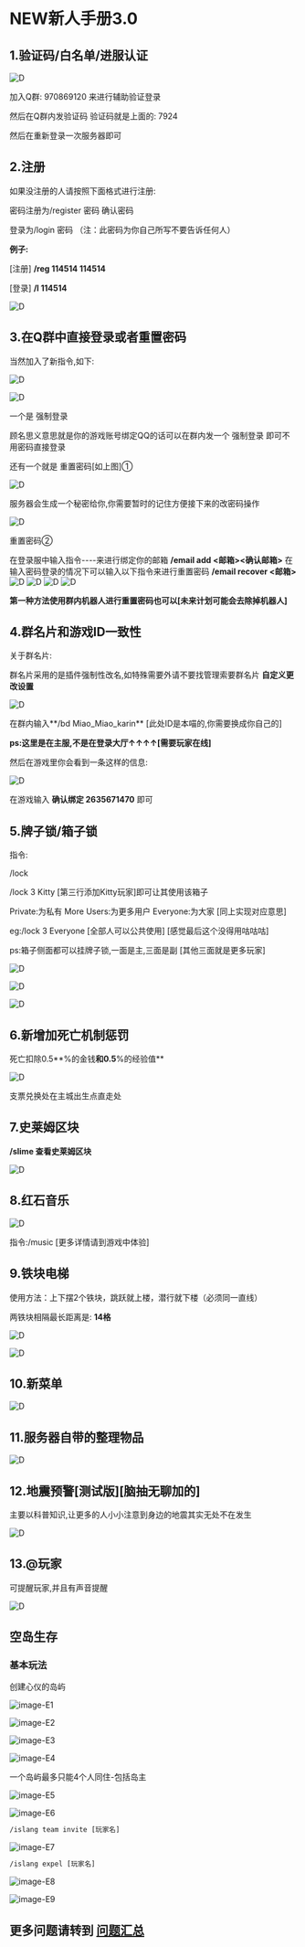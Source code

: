 # NEW新人手册3.0

## 1.验证码/白名单/进服认证

![D](/fhxm/D/D1.png)

加入Q群: 970869120  来进行辅助验证登录

然后在Q群内发验证码   验证码就是上面的:  7924

然后在重新登录一次服务器即可

## 2.注册

如果没注册的人请按照下面格式进行注册:

密码注册为/register 密码 确认密码

登录为/login 密码
（注：此密码为你自己所写不要告诉任何人）

**例子:**

[注册]   **/reg 114514 114514**

[登录]   **/l 114514**

![D](/fhxm/D/D2.png)

## 3.在Q群中直接登录或者重置密码

当然加入了新指令,如下:

![D](/fhxm/D/D3.png)

![D](/fhxm/D/D4.png)

一个是   强制登录

顾名思义意思就是你的游戏账号绑定QQ的话可以在群内发一个 强制登录 即可不用密码直接登录

还有一个就是  重置密码[如上图]①

![D](/fhxm/D/D5.png)

服务器会生成一个秘密给你,你需要暂时的记住方便接下来的改密码操作

![D](/fhxm/D/D6.png)

重置密码②

在登录服中输入指令----来进行绑定你的邮箱
**/email add <邮箱><确认邮箱>**
在输入密码登录的情况下可以输入以下指令来进行重置密码
**/email recover <邮箱>**
![D](/fhxm/D/D21.png)
![D](/fhxm/D/D22.png)
![D](/fhxm/D/D23.png)
![D](/fhxm/D/D24.png)

**第一种方法使用群内机器人进行重置密码也可以[未来计划可能会去除掉机器人]**

## 4.群名片和游戏ID一致性

关于群名片:

群名片采用的是插件强制性改名,如特殊需要外请不要找管理索要群名片  **自定义更改设置**

![D](/fhxm/D/D7.png)

在群内输入**/bd Miao_Miao_karin**  [此处ID是本喵的,你需要换成你自己的]

**ps:这里是在主服,不是在登录大厅↑↑↑↑[需要玩家在线]**

然后在游戏里你会看到一条这样的信息:

![D](/fhxm/D/D8.png)

在游戏输入 **确认绑定 2635671470**     即可

## 5.牌子锁/箱子锁

指令:

/lock

/lock 3 Kitty  [第三行添加Kitty玩家]即可让其使用该箱子

Private:为私有     More Users:为更多用户     Everyone:为大家     [同上实现对应意思]

eg:/lock 3 Everyone [全部人可以公共使用]   [感觉最后这个没得用咕咕咕]

ps:箱子侧面都可以挂牌子锁,一面是主,三面是副   [其他三面就是更多玩家]

![D](/fhxm/D/D9.png)

![D](/fhxm/D/D10.png)

![D](/fhxm/D/D11.png)

## 6.新增加死亡机制惩罚

死亡扣除0.5**%的金钱**和0.5**%的经验值**

![D](/fhxm/D/D12.png)

支票兑换处在主城出生点直走处

## 7.史莱姆区块

**/slime 查看史莱姆区块**

![D](/fhxm/D/D13.png)

## 8.红石音乐

![D](/fhxm/D/D20.png)

指令:/music  [更多详情请到游戏中体验]

## 9.铁块电梯

使用方法：上下摆2个铁块，跳跃就上楼，潜行就下楼（必须同一直线）

两铁块相隔最长距离是: **14格**

![D](/fhxm/D/D14.png)

![D](/fhxm/D/D15.png)

## 10.新菜单

![D](/fhxm/D/D16.png)

## 11.服务器自带的整理物品

![D](/fhxm/D/D17.png)

## 12.地震预警[测试版][脑抽无聊加的]

主要以科普知识,让更多的人小小注意到身边的地震其实无处不在发生

![D](/fhxm/D/D18.png)

## 13.@玩家

可提醒玩家,并且有声音提醒

![D](/fhxm/D/D19.png)

## 空岛生存

### 基本玩法

创建心仪的岛屿

![image-E1](/fhxm/E/E1.png)

![image-E2](/fhxm/E/E2.png)

![image-E3](/fhxm/E/E3.png)

![image-E4](/fhxm/E/E4.png)

一个岛屿最多只能4个人同住-包括岛主

![image-E5](/fhxm/E/E5.png)

![image-E6](/fhxm/E/E6.png)

```txt
/islang team invite [玩家名]
```

![image-E7](/fhxm/E/E7.png)

```txt
/islang expel [玩家名]
```

![image-E8](/fhxm/E/E8.png)

![image-E9](/fhxm/E/E9.png)

## **更多问题请转到 [问题汇总](/Related_problem/Summary)**
